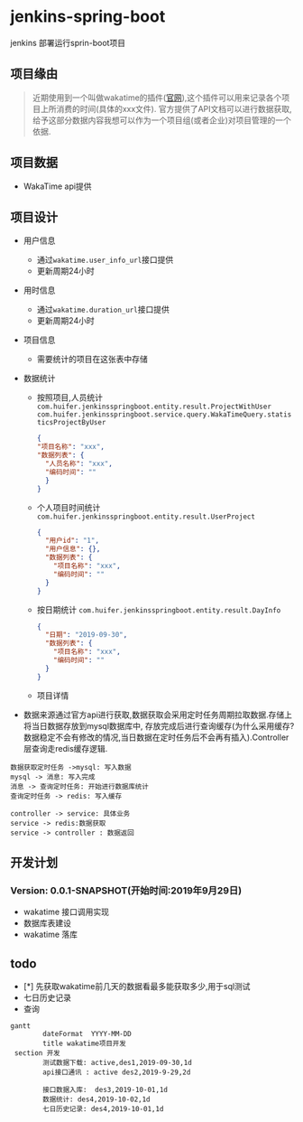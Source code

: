 # jenkins-spring-boot 
jenkins 部署运行sprin-boot项目
## 项目缘由
> 近期使用到一个叫做wakatime的插件([官网](https://wakatime.com)),这个插件可以用来记录各个项目上所消费的时间(具体的xxx文件).
> 官方提供了API文档可以进行数据获取,给予这部分数据内容我想可以作为一个项目组(或者企业)对项目管理的一个依据.

## 项目数据
- WakaTime api提供
## 项目设计
- 用户信息
    - 通过`wakatime.user_info_url`接口提供
    - 更新周期24小时
    
- 用时信息
    - 通过`wakatime.duration_url`接口提供
    - 更新周期24小时
    
- 项目信息
  
    - 需要统计的项目在这张表中存储
    
- 数据统计
    - 按照项目,人员统计
        `com.huifer.jenkinsspringboot.entity.result.ProjectWithUser`
        `com.huifer.jenkinsspringboot.service.query.WakaTimeQuery.statisticsProjectByUser`
        ```json
        {
        "项目名称": "xxx",
        "数据列表": {
          "人员名称": "xxx", 
          "编码时间": ""
          }
        }
        ```
    - 个人项目时间统计
        `com.huifer.jenkinsspringboot.entity.result.UserProject`
        ```json
        {
          "用户id": "1",
          "用户信息": {},
          "数据列表": {
            "项目名称": "xxx",
            "编码时间": ""
          }
        }
        ```
    - 按日期统计
        `com.huifer.jenkinsspringboot.entity.result.DayInfo`
        ```json
        {
          "日期": "2019-09-30",
          "数据列表": {
            "项目名称": "xxx",
            "编码时间": ""
          }
        }
        ```
    - 项目详情
    
- 数据来源通过官方api进行获取,数据获取会采用定时任务周期拉取数据.存储上将当日数据存放到mysql数据库中,
存放完成后进行查询缓存(为什么采用缓存? 数据稳定不会有修改的情况,当日数据在定时任务后不会再有插入).Controller层查询走redis缓存逻辑.
```sequence
数据获取定时任务 ->mysql: 写入数据
mysql -> 消息: 写入完成
消息 -> 查询定时任务: 开始进行数据库统计
查询定时任务 -> redis: 写入缓存
```



```sequence
controller -> service: 具体业务
service -> redis:数据获取
service -> controller : 数据返回
```



## 开发计划
### Version: 0.0.1-SNAPSHOT(开始时间:2019年9月29日)
- wakatime 接口调用实现
- 数据库表建设
- wakatime 落库

## todo
- [*] 先获取wakatime前几天的数据看最多能获取多少,用于sql测试
- 七日历史记录
- 查询





```mermaid
gantt
        dateFormat  YYYY-MM-DD
        title wakatime项目开发
 section 开发
        测试数据下载: active,des1,2019-09-30,1d
        api接口通讯 : active des2,2019-9-29,2d
        
        接口数据入库:  des3,2019-10-01,1d 
        数据统计: des4,2019-10-02,1d
        七日历史记录: des4,2019-10-01,1d

  
```

